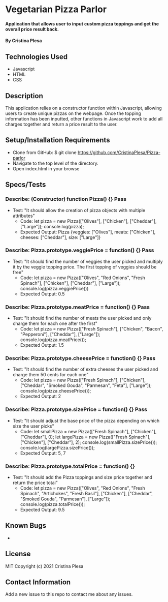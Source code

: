 # Vegetarian Pizza Parlor

#### Application that allows user to input custom pizza toppings and get the overall price result back.

#### By Cristina Plesa

## Technologies Used

* Javascript
* HTML
* CSS

## Description

This application relies on a constructor function within Javascript, allowing users to create unique pizzas on the webpage. Once the topping information has been inputted, other functions in Javascript work to add all charges together and return a price result to the user.

## Setup/Installation Requirements

* Clone from GitHub: $ git clone https://github.com/CristinaPlesa/Pizza-parlor
* Navigate to the top level of the directory.
* Open index.html in your browse

## Specs/Tests

### Describe: (Constructor) function Pizza() {} Pass
* Test: "It should allow the creation of pizza objects with multiple attributes"
  * Code: let pizza = new Pizza(["Olives"], ["Chicken"], ["Cheddar"], ["Large"]);
    console.log(pizza);
  * Expected Output: Pizza {veggies: ["Olives"], meats: ["Chicken"], cheeses: ["Cheddar"], size: ["Large"]}

### Describe: Pizza.prototype.veggiePrice = function() {} Pass
* Test: "It should find the number of veggies the user picked and multiply it by the veggie topping price. The first topping of veggies should be free"
  * Code: let pizza = new Pizza(["Olives", "Red Onions", "Fresh Spinach"], ["Chicken"], ["Cheddar"], ["Large"]);
    console.log(pizza.veggiePrice())
  * Expected Output: 0.5

### Describe: Pizza.prototype.meatPrice = function() {} Pass
* Test: "It should find the number of meats the user picked and only charge them for each one after the first"
  * Code: let pizza = new Pizza(["Fresh Spinach"], ["Chicken", "Bacon", "Pepperoni"], ["Cheddar"], ["Large"]);
    console.log(pizza.meatPrice());
  * Expected Output: 1.5

### Describe: Pizza.prototype.cheesePrice = function() {} Pass
* Test: "It should find the number of extra cheeses the user picked and charge them 50 cents for each one"
  * Code: let pizza = new Pizza(["Fresh Spinach"], ["Chicken"], ["Cheddar", "Smoked Gouda", "Parmesan", "Feta"], ["Large"]);
    console.log(pizza.cheesePrice());
  * Expected Output: 2

### Describe: Pizza.prototype.sizePrice = function() {} Pass
* Test: "It should adjust the base price of the pizza depending on which size the user picks"
  * Code: let smallPizza = new Pizza(["Fresh Spinach"], ["Chicken"], ["Cheddar"], 0);
    let largePizza = new Pizza(["Fresh Spinach"], ["Chicken"], ["Cheddar"], 2);
    console.log(smallPizza.sizePrice());
    console.log(largePizza.sizePrice());
  * Expected Output: 5, 7

### Describe: Pizza.prototype.totalPrice = function() {}
* Test: "It should add the Pizza toppings and size price together and return the price total"
  * Code: let pizza = new Pizza(["Olives", "Red Onions", "Fresh Spinach", "Artichokes", "Fresh Basil"], ["Chicken"], ["Cheddar", "Smoked Gouda", "Parmesan"], ["Large"]);
  console.log(pizza.totalPrice());
  * Expected Output: 9.5

## Known Bugs

* 

## License

MIT Copyright (c) 2021 Cristina Plesa

## Contact Information

Add a new issue to this repo to contact me about any issues.